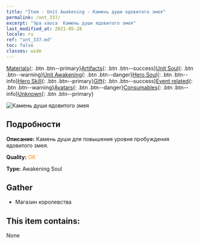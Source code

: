 ```yaml
---
title: "Item - Unit Awakening - Камень души ядовитого змея"
permalink: /unt_337/
excerpt: "Эра хаоса  Камень души ядовитого змея"
last_modified_at: 2021-05-28
locale: ru
ref: "unt_337.md"
toc: false
classes: wide
---
```

 [Materials](/ItemsRU/){: .btn .btn--primary}[Artifacts](/ItemsRU/Artifacts/){: .btn .btn--success}[Unit Soul](/ItemsRU/UnitSoul/){: .btn .btn--warning}[Unit Awakening](/ItemsRU/UnitAwakening/){: .btn .btn--danger}[Hero Soul](/ItemsRU/HeroSoul/){: .btn .btn--info}[Hero Skill](/ItemsRU/HeroSkill/){: .btn .btn--primary}[Gift](/ItemsRU/Gift/){: .btn .btn--success}[Event related](/ItemsRU/Events/){: .btn .btn--warning}[Avatars](/ItemsRU/Avatars/){: .btn .btn--danger}[Consumables](/ItemsRU/Consumables/){: .btn .btn--info}[Unknown](/ItemsRU/Unknown/){: .btn .btn--primary}

 ![Камень души ядовитого змея](/images/u/tia_longying.jpg)

## Подробности
 **Описание:** Камень души для повышения уровня пробуждения ядовитого змея.

 **Quality:** <span style="color: #FF8C00">OK</span>

 **Type:** Awakening Soul

## Gather

*    Магазин королевства 

## This item contains:

  None

